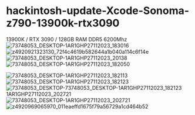 # hackintosh-update-Xcode-Sonoma-z790-13900k-rtx3090
13900K / RTX 3090 / 128GB RAM DDR5 6200Mhz
![73748053_DESKTOP-1AR1GHP27112023_183016](https://github.com/sonvirgo/hackintosh-update-Xcode-Sonoma-z790-13900k-rtx3090/assets/10823037/4cf9e3a2-b965-4b80-ac5e-4ef0b9feaa6b)
![z4920921323130_72f4c4619b582644a1b040a114c6f14e](https://github.com/sonvirgo/hackintosh-update-Xcode-Sonoma-z790-13900k-rtx3090/assets/10823037/31a92266-66ee-449b-b678-e6b06f98b021)
![73748053_DESKTOP-1AR1GHP27112023_20138](https://github.com/sonvirgo/hackintosh-update-Xcode-Sonoma-z790-13900k-rtx3090/assets/10823037/4d4f0cc1-6e1c-4c1a-a429-4ee36de74df2)
![73748053_DESKTOP-1AR1GHP27112023_182050](https://github.com/sonvirgo/hackintosh-update-Xcode-Sonoma-z790-13900k-rtx3090/assets/10823037/f66dbd63-b57f-4168-9366-3d4baeb37dd2)

![73748053_DESKTOP-1AR1GHP27112023_182113](https://github.com/sonvirgo/hackintosh-update-Xcode-Sonoma-z790-13900k-rtx3090/assets/10823037/b93f19b1-243c-43f8-9c59-389a3239c774)
![73748053_DESKTOP-1AR1GHP27112023_182123](https://github.com/sonvirgo/hackintosh-update-Xcode-Sonoma-z790-13900k-rtx3090/assets/10823037/b9f7cacb-8bd5-4646-9344-602120727fb5)
![73748053_DESKTOP-![73748053_DESKTOP-1AR1GHP27112023_182123](https://github.com/sonvirgo/hackintosh-update-Xcode-Sonoma-z790-13900k-rtx3090/assets/10823037/2cb4de9e-e8d5-4231-bba7-6c2da16a1af1)
1AR1GHP27112023_202721](https://github.com/sonvirgo/hackintosh-update-Xcode-Sonoma-z790-13900k-rtx3090/assets/10823037/1494c4a6-c67a-48f4-b58c-347280a6bd02)
![73748053_DESKTOP-1AR1GHP27112023_202721](https://github.com/sonvirgo/hackintosh-update-Xcode-Sonoma-z790-13900k-rtx3090/assets/10823037/3cb6152b-2cd8-44fd-ae1f-b1f0eaff26d0)
![z4920969065970_011eaeffd1675f79a56729a1cd464b52](https://github.com/sonvirgo/hackintosh-update-Xcode-Sonoma-z790-13900k-rtx3090/assets/10823037/49eada04-1ece-4524-8a2d-e847b4320dc5)

